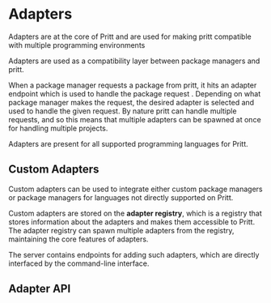 # Adapters
Adapters are at the core of Pritt and are used for making pritt compatible with multiple programming environments

Adapters are used as a compatibility layer between package managers and pritt. 

When a package manager requests a package from pritt, it hits an adapter endpoint which is used to handle the package request . Depending on what package manager makes the request, the desired adapter is selected and used to handle the given request. By nature pritt can handle multiple requests, and so this means that multiple adapters can be spawned at once for handling multiple projects.

Adapters are present for all supported programming languages for Pritt.

## Custom Adapters
Custom adapters can be used to integrate either custom package managers or package managers for languages not directly supported on Pritt.

<!-- (Future iterations will allow overriding abilities) -->

Custom adapters are stored on the **adapter registry**, which is a registry that stores information about the adapters and makes them accessible to Pritt. The adapter registry can spawn multiple adapters from the registry, maintaining the core features of adapters.

The server contains endpoints for adding such adapters, which are directly interfaced by the command-line interface.

## Adapter API
<!-- There is an API for creating adapters using Python. Check out the [`pritt_adapter` python package](../api/adapter) for more information. -->

